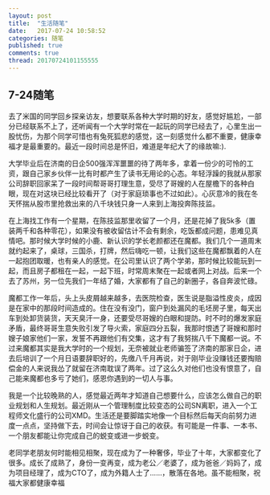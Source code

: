 ```yaml
---
layout: post
title:  "生活随笔"
date:   2017-07-24 10:58:52
categories: 随笔
published: true
comments: true
thread: 20170724101155555
---
```

7-24随笔
---
去了米国的同学回乡探亲访友，想要联系各种大学时期的好友，感觉好尴尬，一部分已经联系不上了，还听闻有一个大学时常在一起玩的同学已经去了，心里生出一股忧伤，为那个同学可惜也有兔死狐悲的感觉，这一刻感觉什么都不重要，健康幸福才是最重要的。最近一段时间总是怀旧，难道是年纪大了的缘故嘛:).

大学毕业后在济南的日企500强浑浑噩噩的待了两年多，拿着一份少的可怜的工资，跟自己家乡伙伴一比有时都产生了读书无用论的心态。年轻浮躁的我就从那家公司辞职回家呆了一段时间帮哥哥打理生意，受尽了哥嫂的人在屋檐下的各种白眼，现在对这块已经比较看开了（对于家庭琐事也不过如此）。心灰意冷的我在冬天怀揣从股市里抢救出来的八千块钱只身一人来到上海投奔陈技监。

在上海找工作有一个星期，在陈技监那里收留了一个月，还是花掉了我5k多（置装两千和各种零花），如果没有被收留估计不会有剩余，吃饭都成问题，患难见真情吧。那时候大学时候的小鹿、新认识的学长老颜都还在魔都。我们几个一道周末就约起来了，桌球，三国杀，打牌，然后嗨吃一顿，让我们这些在魔都飘着的人在一起抱团取暖，也有亲人的感觉。在公司里认识了两个学弟，那时候比较能玩到一起，而且房子都租在一起，一起下班，时常周末聚在一起或者网上对战。后来一个去了苏州，另一位先我们一年结了婚，大家都有了自己的新圈子，各自奔波忙碌。

魔都工作一年后，头上头皮屑越来越多，去医院检查，医生说是脂溢性皮炎，成因是在家中的那段时间造成的。住在没有没门，窗户到处漏风的毛坯房子里，每天出车到处卸货装货，天天臭汗一身，还要受尽哥嫂的白眼和提防。时不时的爆发家庭矛盾，最终哥哥生意失败引发了导火索，家庭四分五裂，我那时恨透了哥嫂和那时嫂子娘家他们一家，发誓不再跟他们有交集，这才有了我努揣八千下魔都一说。不过来魔都其实是我大学时的一个规划，无奈被就业老师骗签了济南的那家日企，进去后培训了一个月日语要辞职好的，先缴八千月再说，对于刚毕业没赚钱还要掏赔偿金的人来说我怂了就留在济南耽误了两年。过了这么久对他们也没有恨意了，自己能来魔都也多亏了她们，感恩你遇到的一切人与事。

我是一个比较晚熟的人，感觉最近两年才知道自己想要什么，应该怎么做自己的职业规划和人生规划。最近刚从一个管理制度比较变态的公司SN离职，进入一个工程师文化盛行的公司XMD。生活还是要脚踏实地像一个目标然后每天向前努力进度一点点，坚持做下去，时间会让惊讶于自己的收获。有可能是一件事、一本书、一个朋友都能让你完成自己的蜕变或进一步蜕变。

老同学老朋友何时能相见相聚，现在成为了一种奢侈，毕业了十年，大家都变化了很多。成长了成熟了，身份一变再变，成为老公／老婆了，成为爸爸／妈妈了，成为项目经理了，成为CTO了，成为外籍人士了……，散落在各地。虽不能相聚，祝福大家都健康幸福
